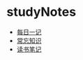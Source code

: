 # studyNotes
* [每日一记](https://github.com/huangshanhe/newStudyNotes/tree/master/everydayNotes "每日一记")
* [常忘知识](https://github.com/huangshanhe/newStudyNotes/blob/master/usuallyNotes/usuallyNotes.md "常忘知识")
* [读书笔记](https://github.com/huangshanhe/newStudyNotes/tree/master/readBookNotes "读书笔记")
